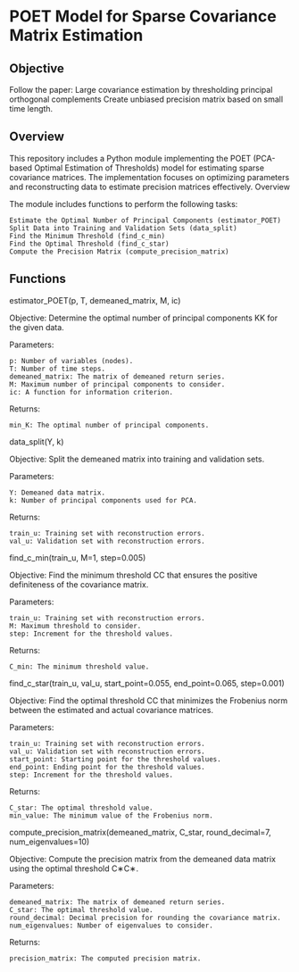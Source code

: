 # POET Model for Sparse Covariance Matrix Estimation

## Objective
Follow the paper: Large covariance estimation by thresholding principal orthogonal complements
Create unbiased precision matrix based on small time length.

## Overview
This repository includes a Python module implementing the POET (PCA-based Optimal Estimation of Thresholds) model for estimating sparse covariance matrices. The implementation focuses on optimizing parameters and reconstructing data to estimate precision matrices effectively.
Overview

The module includes functions to perform the following tasks:

    Estimate the Optimal Number of Principal Components (estimator_POET)
    Split Data into Training and Validation Sets (data_split)
    Find the Minimum Threshold (find_c_min)
    Find the Optimal Threshold (find_c_star)
    Compute the Precision Matrix (compute_precision_matrix)

## Functions
estimator_POET(p, T, demeaned_matrix, M, ic)

Objective: Determine the optimal number of principal components KK for the given data.

Parameters:

    p: Number of variables (nodes).
    T: Number of time steps.
    demeaned_matrix: The matrix of demeaned return series.
    M: Maximum number of principal components to consider.
    ic: A function for information criterion.

Returns:

    min_K: The optimal number of principal components.

data_split(Y, k)

Objective: Split the demeaned matrix into training and validation sets.

Parameters:

    Y: Demeaned data matrix.
    k: Number of principal components used for PCA.

Returns:

    train_u: Training set with reconstruction errors.
    val_u: Validation set with reconstruction errors.

find_c_min(train_u, M=1, step=0.005)

Objective: Find the minimum threshold CC that ensures the positive definiteness of the covariance matrix.

Parameters:

    train_u: Training set with reconstruction errors.
    M: Maximum threshold to consider.
    step: Increment for the threshold values.

Returns:

    C_min: The minimum threshold value.

find_c_star(train_u, val_u, start_point=0.055, end_point=0.065, step=0.001)

Objective: Find the optimal threshold CC that minimizes the Frobenius norm between the estimated and actual covariance matrices.

Parameters:

    train_u: Training set with reconstruction errors.
    val_u: Validation set with reconstruction errors.
    start_point: Starting point for the threshold values.
    end_point: Ending point for the threshold values.
    step: Increment for the threshold values.

Returns:

    C_star: The optimal threshold value.
    min_value: The minimum value of the Frobenius norm.

compute_precision_matrix(demeaned_matrix, C_star, round_decimal=7, num_eigenvalues=10)

Objective: Compute the precision matrix from the demeaned data matrix using the optimal threshold C∗C∗.

Parameters:

    demeaned_matrix: The matrix of demeaned return series.
    C_star: The optimal threshold value.
    round_decimal: Decimal precision for rounding the covariance matrix.
    num_eigenvalues: Number of eigenvalues to consider.

Returns:

    precision_matrix: The computed precision matrix.
